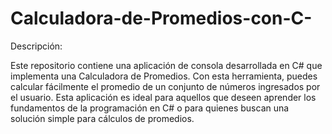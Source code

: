 # Calculadora-de-Promedios-con-C-
Descripción:

Este repositorio contiene una aplicación de consola desarrollada en C# que implementa una Calculadora de Promedios. Con esta herramienta, puedes calcular fácilmente el promedio de un conjunto de números ingresados por el usuario. Esta aplicación es ideal para aquellos que deseen aprender los fundamentos de la programación en C# o para quienes buscan una solución simple para cálculos de promedios.